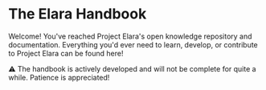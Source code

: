 # The Elara Handbook

Welcome! You've reached Project Elara's open knowledge repository and documentation. Everything you'd ever need to learn, develop, or contribute to Project Elara can be found here!

⚠️ The handbook is actively developed and will not be complete for quite a while. Patience is appreciated!

```{tableofcontents}
```
